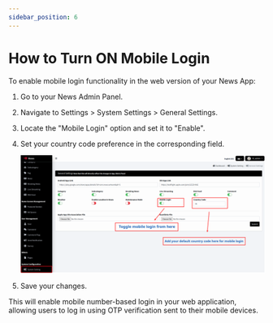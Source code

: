 ```yaml
---
sidebar_position: 6
---
```


# How to Turn ON Mobile Login

To enable mobile login functionality in the web version of your News App:

1. Go to your News Admin Panel.

2. Navigate to Settings > System Settings > General Settings.

3. Locate the "Mobile Login" option and set it to "Enable".

4. Set your country code preference in the corresponding field.

   ![Mobile Login Settings](/images/web/ForMobileLogin.png)

5. Save your changes.

This will enable mobile number-based login in your web application, allowing users to log in using OTP verification sent to their mobile devices.
